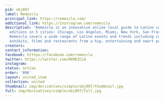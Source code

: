```yaml
---
pid: obj097
label: Remezcla
principal_link: https://remezcla.com/
additional_link: https://instragram.com/remezcla
description: 'Remezcla is an innovative online local guide to Latino culture with
  editions in 5 cities: Chicago, Los Angeles, Miami, New York, San Francisco and Phoenix.
  Remezcla covers a wide range of Latino events and trends including concerts, art
  exhibits, films and restaurants from a hip, entertaining and smart point of view.'
creators: 
contact_information: 
facebook: htttps://facebook.com/remezcla
twitter: https://twitter.com/REMEZCLA
instagram: 
status: active
order: '096'
layout: united_item
collection: united
thumbnail: img/derivatives/simple/obj097/thumbnail.jpg
full: img/derivatives/simple/obj097/full.jpg
---
```


